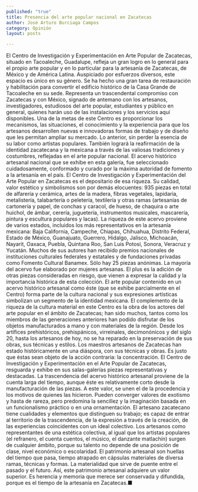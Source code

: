 ```yaml
---
published: "true"
title: Presencia del arte popular nacional en Zacatecas
author: José Arturo Burciaga Campos
category: Opinión
layout: posts

---
```


El Centro de Investigación y Experimentación en Arte Popular de Zacatecas, situado en Tacoaleche, Guadalupe, refleja un gran logro en lo general para el propio arte popular y en lo particular para la artesanía de Zacatecas, de México y de América Latina. Auspiciado por esfuerzos diversos, este espacio es único en su género. Se ha hecho una gran tarea de restauración y habilitación para convertir el edificio histórico de la Casa Grande de Tacoaleche en su sede. Representa un trascendental compromiso con Zacatecas y con México, signado de antemano con los artesanos, investigadores, estudiosos del arte popular, estudiantes y público en general, quienes harán uso de las instalaciones y los servicios aquí disponibles. Una de la metas de este Centro es proporcionar los mecanismos, las situaciones, el conocimiento y la experiencia para que los artesanos desarrollen nuevas e innovadoras formas de trabajo y de diseño que les permitan ampliar su mercado. Lo anterior, sin perder la esencia de su labor como artistas populares. También logrará la reafirmación de la identidad zacatecana y la mexicana a través de las valiosas tradiciones y costumbres, reflejadas en el arte popular nacional.
El acervo histórico artesanal nacional que se exhibe en esta galería, fue seleccionado cuidadosamente, conformado y curado por la máxima autoridad de fomento a la artesanía en el país. El Centro de Investigación y Experimentación del Arte Popular en Zacatecas es el depositario de esa riqueza. Su calidad, valor estético y simbolismos son por demás elocuentes: 935 piezas en total de alfarería y cerámica, artes de la madera, fibras vegetales, lapidaria, metalistería, talabartería o peletería, textilería y otras ramas (artesanías de cartonería y papel, de conchas y caracol, de hueso, de chaquira o arte huichol, de ámbar, cerería, juguetería, instrumentos musicales, mascarería, pintura y escultura populares y lacas). La riqueza de este acervo proviene de varios estados, incluidos los más representativos en la artesanía mexicana: Baja California, Campeche, Chiapas, Chihuahua, Distrito Federal, Estado de México, Guanajuato, Guerrero, Hidalgo, Jalisco, Michoacán, Nayarit, Oaxaca, Puebla, Quintana Roo, San Luis Potosí, Sonora, Veracruz y Yucatán. Muchos de sus autores han recibido premios nacionales de instituciones culturales federales y estatales y de fundaciones privadas como Fomento Cultural Banamex. Sólo hay 25 piezas anónimas. La mayoría del acervo fue elaborado por mujeres artesanas. El plus es la adición de otras piezas consideradas en riesgo, que vienen a expresar la calidad y la importancia histórica de esta colección.
El arte popular contenido en un acervo histórico artesanal como éste (que se exhibe parcialmente en el Centro) forma parte de la cultura nacional y sus expresiones artísticas simbolizan un segmento de la identidad mexicana.
El complemento de la riqueza de la cultura material en este Centro es la obra de los actores del arte popular en el ámbito de Zacatecas; han sido muchos, tantos como los miembros de las generaciones anteriores han podido disfrutar de los objetos manufacturados a mano y con materiales de la región. Desde los artífices prehistóricos, prehispánicos, virreinales, decimonónicos y del siglo 20, hasta los artesanos de hoy, no se ha reparado en la preservación de sus obras, sus técnicas y estilos. Los maestros artesanos de Zacatecas han estado históricamente en una diáspora, con sus técnicas y obras. Es justo que éstas sean objeto de la acción contraria: la concentración. El Centro de Investigación y Experimentación en el Arte Popular de Zacatecas, resguarda y exhibe en sus salas-galerías piezas representativas y destacadas. La trascendencia del acervo histórico artesanal proviene de la cuenta larga del tiempo, aunque éste es relativamente corto desde la manufacturación de las piezas. A este valor, se unen el de la procedencia y los motivos de quienes las hicieron. Pueden converger valores de exotismo y hasta de rareza, pero predomina la sencillez y la imaginación basada en un funcionalismo práctico o en una ornamentación.
El artesano zacatecano tiene cualidades y elementos que distinguen su trabajo; es capaz de entrar al territorio de la trascendencia, de la expresión a través de la creación, de las experiencias coincidentes con un ideal colectivo. Los artesanos como representantes de una estética colectiva, al igual que los artistas populares (el refranero, el cuenta cuentos, el músico, el danzante matlachín) surgen de cualquier ámbito, porque su talento no depende de una posición de clase, nivel económico o escolaridad.
El patrimonio artesanal son huellas del tiempo que pasa, tiempo atrapado en cápsulas materiales de diversa ramas, técnicas y formas. La materialidad que sirve de puente entre el pasado y el futuro. Así, este patrimonio artesanal adquiere un valor superior. Es herencia y memoria que merece ser conservada y difundida, porque es el tiempo de la artesanía en Zacatecas.■

